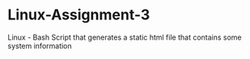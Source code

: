 # Linux-Assignment-3
Linux - Bash Script that generates a static html file that contains some system information
